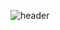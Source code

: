 ![header](https://capsule-render.vercel.app/api?type=waving&color=0:2B86C5,50:784B80,100:FF3CAC&section=footer&height=120&text=Daniel%20Lee&fontColor=FFFFFF&fontSize=80)
